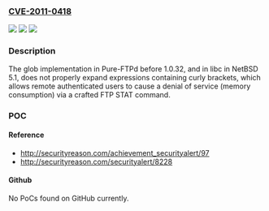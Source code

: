 ### [CVE-2011-0418](https://cve.mitre.org/cgi-bin/cvename.cgi?name=CVE-2011-0418)
![](https://img.shields.io/static/v1?label=Product&message=n%2Fa&color=blue)
![](https://img.shields.io/static/v1?label=Version&message=n%2Fa&color=blue)
![](https://img.shields.io/static/v1?label=Vulnerability&message=n%2Fa&color=brighgreen)

### Description

The glob implementation in Pure-FTPd before 1.0.32, and in libc in NetBSD 5.1, does not properly expand expressions containing curly brackets, which allows remote authenticated users to cause a denial of service (memory consumption) via a crafted FTP STAT command.

### POC

#### Reference
- http://securityreason.com/achievement_securityalert/97
- http://securityreason.com/securityalert/8228

#### Github
No PoCs found on GitHub currently.

